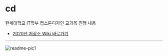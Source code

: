 # cd

한세대학교 IT학부 캡스톤디자인 교과목 진행 내용
* [2020년 저장소 Wiki 바로가기](https://github.com/hansei-it/cd/wiki)
---
![readme-pic1](./readme-pic.png)
